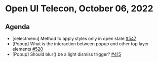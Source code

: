 # Open UI Telecon, October 06, 2022

## Agenda
- [selectmenu] Method to apply styles only in open state [#547](https://github.com/openui/open-ui/issues/547)
- [Popup] What is the interaction between popup and other top layer elements [#520](https://github.com/openui/open-ui/issues/520)
- [Popup] Should blur() be a light dismiss trigger? [#415](https://github.com/openui/open-ui/issues/415)
